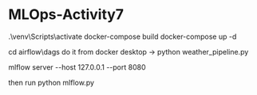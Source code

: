 # MLOps-Activity7
.\venv\Scripts\activate
docker-compose build
docker-compose up -d

cd airflow\dags
do it from docker desktop ->   python weather_pipeline.py



mlflow server --host 127.0.0.1 --port 8080

then run python mlflow.py
